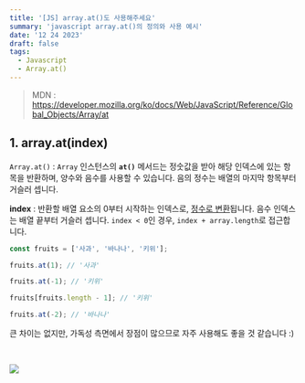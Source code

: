 ```yaml
---
title: '[JS] array.at()도 사용해주세요'
summary: 'javascript array.at()의 정의와 사용 예시'
date: '12 24 2023'
draft: false
tags:
  - Javascript
  - Array.at()
---
```


> MDN : https://developer.mozilla.org/ko/docs/Web/JavaScript/Reference/Global_Objects/Array/at

## 1. array.at(index)

`Array.at()` : `Array` 인스턴스의 **`at()`** 메서드는 정숫값을 받아 해당 인덱스에 있는 항목을 반환하며, 양수와 음수를 사용할 수 있습니다. 음의 정수는 배열의 마지막 항목부터 거슬러 셉니다.

**index** : 반환할 배열 요소의 0부터 시작하는 인덱스로, [정수로 변환](https://developer.mozilla.org/ko/docs/Web/JavaScript/Reference/Global_Objects/Number#%EC%A0%95%EC%88%98_%EB%B3%80%ED%99%98)됩니다. 음수 인덱스는 배열 끝부터 거슬러 셉니다. `index < 0`인 경우, `index + array.length`로 접근합니다.

```typescript
const fruits = ['사과', '바나나', '키위'];

fruits.at(1); // '사과'

fruits.at(-1); // '키위'

fruits[fruits.length - 1]; // '키위'

fruits.at(-2); // '바나나'
```

큰 차이는 없지만, 가독성 측면에서 장점이 많으므로 자주 사용해도 좋을 것 같습니다 :)

<br />

![](https://i.imgur.com/fo6uwvO.png)
